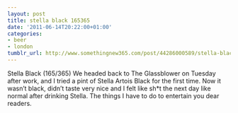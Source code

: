 ```yaml
---
layout: post
title: stella black 165365
date: '2011-06-14T20:22:00+01:00'
categories:
- beer
- london
tumblr_url: http://www.somethingnew365.com/post/44286000589/stella-black-165365
---
```

Stella Black (165/365)
We headed back to The Glassblower on Tuesday after work, and I tried a pint of Stella Artois Black for the first time.
Now it wasn’t black, didn’t taste very nice and I felt like sh*t the next day like normal after drinking Stella.
The things I have to do to entertain you dear readers.
